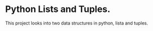 # Python Lists and Tuples.

This project looks into two data structures in python, lista and tuples.
